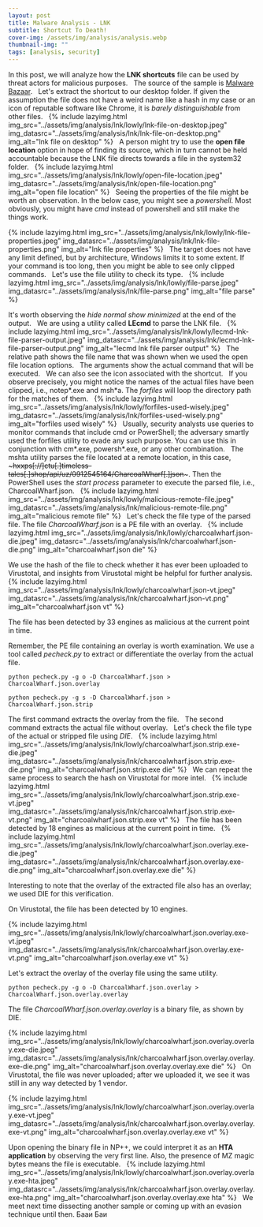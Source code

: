 ```yaml
---
layout: post
title: Malware Analysis - LNK
subtitle: Shortcut To Death!
cover-img: /assets/img/analysis/analysis.webp
thumbnail-img: ""
tags: [analysis, security]
---
```


In this post, we will analyze how the **LNK shortcuts** file can be used by threat actors for malicious purposes.
 
The source of the sample is [Malware Bazaar](https://bazaar.abuse.ch/sample/8ea35c2bfdf4cad1197abadd19f4f0e09579afcfdb32abc7e71bb5818c6d3ba6/).
 
Let's extract the shortcut to our desktop folder. If given the assumption the file does not have a weird name like a hash in my case or an icon of reputable software like Chrome, it is *barely distinguishable* from other files.
 
{% include lazyimg.html img_src="../assets/img/analysis/lnk/lowly/lnk-file-on-desktop.jpeg" img_datasrc="../assets/img/analysis/lnk/lnk-file-on-desktop.png" img_alt="lnk file on desktop" %}
 
A person might try to use the **open file location** option in hope of finding its source, which in turn cannot be held accountable because the LNK file directs towards a file in the system32 folder.
 
{% include lazyimg.html img_src="../assets/img/analysis/lnk/lowly/open-file-location.jpeg" img_datasrc="../assets/img/analysis/lnk/open-file-location.png" img_alt="open file location" %}
 
Seeing the properties of the file might be worth an observation. In the below case, you might see a *powershell*. Most obviously, you might have *cmd* instead of powershell and still make the things work.

{% include lazyimg.html img_src="../assets/img/analysis/lnk/lowly/lnk-file-properties.jpeg" img_datasrc="../assets/img/analysis/lnk/lnk-file-properties.png" img_alt="lnk file properties" %}
 
The target does not have any limit defined, but by architecture, Windows limits it to some extent. If your command is too long, then you might be able to see only clipped commands.
 
Let's use the file utility to check its type.
 
{% include lazyimg.html img_src="../assets/img/analysis/lnk/lowly/file-parse.jpeg" img_datasrc="../assets/img/analysis/lnk/file-parse.png" img_alt="file parse" %}

It's worth observing the *hide normal show minimized* at the end of the output.
 
We are using a utility called **LEcmd** to parse the LNK file.
 
{% include lazyimg.html img_src="../assets/img/analysis/lnk/lowly/lecmd-lnk-file-parser-output.jpeg" img_datasrc="../assets/img/analysis/lnk/lecmd-lnk-file-parser-output.png" img_alt="lecmd lnk file parser output" %}
 
The relative path shows the file name that was shown when we used the open file location options.
 
The arguments show the actual command that will be executed.
 
We can also see the icon associated with the shortcut.
 
If you observe precisely, you might notice the names of the actual files have been clipped, i.e., notep\*.exe and msh\*a. The *forfiles* will loop the directory path for the matches of them.
 
{% include lazyimg.html img_src="../assets/img/analysis/lnk/lowly/forfiles-used-wisely.jpeg" img_datasrc="../assets/img/analysis/lnk/forfiles-used-wisely.png" img_alt="forfiles used wisely" %}
 
Usually, security analysts use queries to monitor commands that include cmd or PowerShell; the adversary smartly used the forfiles utility to evade any such purpose. You can use this in conjunction with cm\*.exe, powersh\*.exe, or any other combination.
 
The mshta utility parses the file located at a remote location, in this case, ~~~hxxps[://]ctu[.]timeless-tales[.]shop/api/uz/0912545164/CharcoalWharf[.]json~~~. Then the PowerShell uses the *start process* parameter to execute the parsed file, i.e., CharcoalWharf.json.
 
{% include lazyimg.html img_src="../assets/img/analysis/lnk/lowly/malicious-remote-file.jpeg" img_datasrc="../assets/img/analysis/lnk/malicious-remote-file.png" img_alt="malicious remote file" %}
 
Let's check the file type of the parsed file. The file *CharcoalWharf.json* is a PE file with an overlay.
 
{% include lazyimg.html img_src="../assets/img/analysis/lnk/lowly/charcoalwharf.json-die.jpeg" img_datasrc="../assets/img/analysis/lnk/charcoalwharf.json-die.png" img_alt="charcoalwharf.json die" %}

We use the hash of the file to check whether it has ever been uploaded to Virustotal, and insights from Virustotal might be helpful for further analysis.
 
{% include lazyimg.html img_src="../assets/img/analysis/lnk/lowly/charcoalwharf.json-vt.jpeg" img_datasrc="../assets/img/analysis/lnk/charcoalwharf.json-vt.png" img_alt="charcoalwharf.json vt" %}

The file has been detected by 33 engines as malicious at the current point in time.

Remember, the PE file containing an overlay is worth examination. We use a tool called *pecheck.py* to extract or differentiate the overlay from the actual file.
 
~~~
python pecheck.py -g o -D CharcoalWharf.json > CharcoalWharf.json.overlay
 
python pecheck.py -g s -D CharcoalWharf.json > CharcoalWharf.json.strip
~~~

The first command extracts the overlay from the file.
 
The second command extracts the actual file without overlay.
 
Let's check the file type of the actual or stripped file using *DIE*.
 
{% include lazyimg.html img_src="../assets/img/analysis/lnk/lowly/charcoalwharf.json.strip.exe-die.jpeg" img_datasrc="../assets/img/analysis/lnk/charcoalwharf.json.strip.exe-die.png" img_alt="charcoalwharf.json.strip.exe die" %}
 
We can repeat the same process to search the hash on Virustotal for more intel.
 
{% include lazyimg.html img_src="../assets/img/analysis/lnk/lowly/charcoalwharf.json.strip.exe-vt.jpeg" img_datasrc="../assets/img/analysis/lnk/charcoalwharf.json.strip.exe-vt.png" img_alt="charcoalwharf.json.strip.exe vt" %}
 
The file has been detected by 18 engines as malicious at the current point in time.
 
{% include lazyimg.html img_src="../assets/img/analysis/lnk/lowly/charcoalwharf.json.overlay.exe-die.jpeg" img_datasrc="../assets/img/analysis/lnk/charcoalwharf.json.overlay.exe-die.png" img_alt="charcoalwharf.json.overlay.exe die" %}

Interesting to note that the overlay of the extracted file also has an overlay; we used DIE for this verification.

On Virustotal, the file has been detected by 10 engines.

{% include lazyimg.html img_src="../assets/img/analysis/lnk/lowly/charcoalwharf.json.overlay.exe-vt.jpeg" img_datasrc="../assets/img/analysis/lnk/charcoalwharf.json.overlay.exe-vt.png" img_alt="charcoalwharf.json.overlay.exe vt" %}

Let's extract the overlay of the overlay file using the same utility.

~~~
python pecheck.py -g o -D CharcoalWharf.json.overlay > CharcoalWharf.json.overlay.overlay
~~~

The file *CharcoalWharf.json.overlay.overlay* is a binary file, as shown by DIE.

{% include lazyimg.html img_src="../assets/img/analysis/lnk/lowly/charcoalwharf.json.overlay.overlay.exe-die.jpeg" img_datasrc="../assets/img/analysis/lnk/charcoalwharf.json.overlay.overlay.exe-die.png" img_alt="charcoalwharf.json.overlay.overlay.exe die" %}
 
On Virustotal, the file was never uploaded; after we uploaded it, we see it was still in any way detected by 1 vendor.

{% include lazyimg.html img_src="../assets/img/analysis/lnk/lowly/charcoalwharf.json.overlay.overlay.exe-vt.jpeg" img_datasrc="../assets/img/analysis/lnk/charcoalwharf.json.overlay.overlay.exe-vt.png" img_alt="charcoalwharf.json.overlay.overlay.exe vt" %}

Upon opening the binary file in NP++, we could interpret it as an **HTA application** by observing the very first line. Also, the presence of MZ magic bytes means the file is executable.
 
{% include lazyimg.html img_src="../assets/img/analysis/lnk/lowly/charcoalwharf.json.overlay.overlay.exe-hta.jpeg" img_datasrc="../assets/img/analysis/lnk/charcoalwharf.json.overlay.overlay.exe-hta.png" img_alt="charcoalwharf.json.overlay.overlay.exe hta" %}
 
We meet next time dissecting another sample or coming up with an evasion technique until then. Бааи Баи

